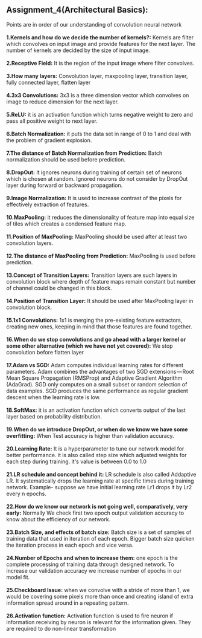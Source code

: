 ## Assignment_4(Architectural Basics):
Points are in order of our understanding of convolution neural network</br></br>
**1.Kernels and how do we decide the number of kernels?:** Kernels are filter which convolves on input image and provide features for the next layer. The number of kernels are decided by the size of input image.</br></br>
**2.Receptive Field:** It is the region of the input image where filter convolves.</br> </br>
**3.How many layers:** Convolution layer, maxpooling layer, transition layer, fully connected layer, flatten layer</br> </br>
**4.3x3 Convolutions:** 3x3 is a three dimension vector which convolves on image to reduce dimension for the next layer.</br></br>
**5.ReLU:** it is an activation function which turns negative weight to zero and pass all positive weight to next layer.</br></br>
**6.Batch Normalization:** it puts the data set in range of 0 to 1 and deal with the problem of gradient explosion.</br></br>
**7.The distance of Batch Normalization from Prediction:** Batch normalization should be used before prediction.<br/></br>
**8.DropOut:** It ignores neurons during training of certain set of neurons which is chosen at random. Ignored neurons do not consider by DropOut layer during forward or backward propagation.<br/></br>
**9.Image Normalization:** It is used to increase contrast of the pixels for effectively extraction of features.</br></br>
**10.MaxPooling:** it reduces the dimensionality of feature map into equal size of tiles which creates a condensed feature map.</br> </br>
**11.Position of MaxPooling:** MaxPooling should be used after at least two convolution layers.</br></br>
**12.The distance of MaxPooling from Prediction:** MaxPooling is used before prediction.<br/></br>
**13.Concept of Transition Layers:** Transition layers are such layers in convolution block where depth of feature maps remain constant but number of channel could be changed in this block.</br></br>
**14.Position of Transition Layer:** It should be used after MaxPooling layer in convolution block.</br></br>
**15.1x1 Convolutions:** 1x1 is merging the pre-existing feature extractors, creating new ones, keeping in mind that those features are found together.</br></br>
**16.When do we stop convolutions and go ahead with a larger kernel or some other alternative (which we have not yet covered):** We stop convolution before flatten layer<br/></br>
**17.Adam vs SGD:** Adam computes individual learning rates for different parameters. Adam combines the advantages of two SGD extensions — Root Mean Square Propagation (RMSProp) and Adaptive Gradient Algorithm (AdaGrad). SGD only computes on a small subset or random selection of data examples. SGD produces the same performance as regular gradient descent when the learning rate is low.<br/></br>
**18.SoftMax:** it is an activation function which converts output of the last layer based on probability distribution.</br></br>
**19.When do we introduce DropOut, or when do we know we have some overfitting:** When Test accuracy is higher than validation accuracy.<br/></br>
**20.Learning Rate:** It is a hyperparameter to tune our network model for better performance. it is also called step size which adjusted weights for each step during training. it's value is between 0.0 to 1.0</br> </br>
**21.LR schedule and concept behind it:** LR schedule is also called Addaptive LR. It systematically drops the learning rate at specific times during training network. Example- suppose we have initial learning rate Lr1 drops it by Lr2 every n epochs.<br/></br>
**22.How do we know our network is not going well, comparatively, very early:** Normally We check first two epoch output validation accuracy to know about the efficiency of our network.<br/></br>
**23.Batch Size, and effects of batch size:** Batch size is a set of samples of training data that used in iteration of each epoch. Bigger batch size quicken the iteration process in each epoch and vice versa.<br/></br>
**24.Number of Epochs and when to increase them:** one epoch is the complete processing of training data through designed network. To increase our validation accuracy we increase number of epochs in our model fit. <br/></br>
**25.Checkboard Issue:** when we convolve with a stride of more than 1, we would be covering some pixels more than once and creating island of extra information spread around in a repeating pattern. </br></br>
**26.Activation function:** Activation function is used to fire neuron if information receiving by neuron is relevant for the information given. They are required to do non-linear transformation</br></br>

